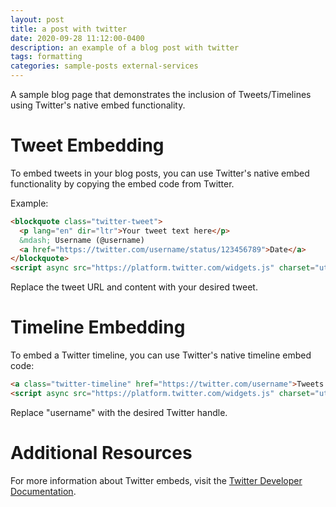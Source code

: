 ```yaml
---
layout: post
title: a post with twitter
date: 2020-09-28 11:12:00-0400
description: an example of a blog post with twitter
tags: formatting
categories: sample-posts external-services
---
```


A sample blog page that demonstrates the inclusion of Tweets/Timelines using Twitter's native embed functionality.

# Tweet Embedding

To embed tweets in your blog posts, you can use Twitter's native embed functionality by copying the embed code from Twitter.

Example:

```html
<blockquote class="twitter-tweet">
  <p lang="en" dir="ltr">Your tweet text here</p>
  &mdash; Username (@username)
  <a href="https://twitter.com/username/status/123456789">Date</a>
</blockquote>
<script async src="https://platform.twitter.com/widgets.js" charset="utf-8"></script>
```

Replace the tweet URL and content with your desired tweet.

# Timeline Embedding

To embed a Twitter timeline, you can use Twitter's native timeline embed code:

```html
<a class="twitter-timeline" href="https://twitter.com/username">Tweets by username</a>
<script async src="https://platform.twitter.com/widgets.js" charset="utf-8"></script>
```

Replace "username" with the desired Twitter handle.

# Additional Resources

For more information about Twitter embeds, visit the [Twitter Developer Documentation](https://developer.twitter.com/en/docs/twitter-for-websites/overview).
